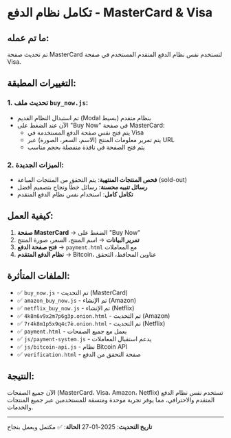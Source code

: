 # تكامل نظام الدفع - MasterCard & Visa

## ما تم عمله:

تم تحديث صفحة MasterCard لتستخدم نفس نظام الدفع المتقدم المستخدم في صفحة Visa.

## التغييرات المطبقة:

### 1. تحديث ملف `buy_now.js`:
- تم استبدال النظام القديم (Modal بسيط) بنظام متقدم
- الآن عند الضغط على "Buy Now" في صفحة MasterCard:
  - يتم فتح نفس صفحة الدفع المستخدمة في Visa
  - يتم تمرير معلومات المنتج (الاسم، السعر، الصورة) عبر URL
  - يتم فتح الصفحة في نافذة منفصلة بحجم مناسب

### 2. الميزات الجديدة:
- **فحص المنتجات المنتهية**: يتم التحقق من المنتجات المباعة (sold-out)
- **رسائل تنبيه محسنة**: رسائل خطأ ونجاح بتصميم أفضل
- **تكامل كامل**: استخدام نفس نظام الدفع المتقدم

## كيفية العمل:

1. **صفحة MasterCard** → الضغط على "Buy Now"
2. **تمرير البيانات** → اسم المنتج، السعر، صورة المنتج
3. **فتح صفحة الدفع** → `payment.html` مع المعاملات
4. **نظام الدفع المتقدم** → Bitcoin، عناوين المحافظ، التحقق

## الملفات المتأثرة:

- ✅ `buy_now.js` - تم التحديث (MasterCard)
- ✅ `amazon_buy_now.js` - تم الإنشاء (Amazon)
- ✅ `netflix_buy_now.js` - تم الإنشاء (Netflix)
- ✅ `4k8n6v9x2m7p6g3p.onion.html` - تم التحديث (Amazon)
- ✅ `7r4k8m1p5x9q4c7è.onion.html` - تم التحديث (Netflix)
- ✅ `payment.html` - يعمل مع جميع الصفحات
- ✅ `js/payment-system.js` - يدعم استقبال المعاملات
- ✅ `js/bitcoin-api.js` - نظام Bitcoin API
- ✅ `verification.html` - صفحة التحقق من الدفع

## النتيجة:

الآن جميع الصفحات (MasterCard، Visa، Amazon، Netflix) تستخدم نفس نظام الدفع المتقدم والاحترافي، مما يوفر تجربة موحدة ومتسقة للمستخدمين عبر جميع المنتجات والخدمات.

---
**تاريخ التحديث**: 2025-01-27
**الحالة**: ✅ مكتمل ويعمل بنجاح